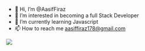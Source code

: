 - 👋 Hi, I’m @AasifFiraz
- 👀 I’m interested in becoming a full Stack Developer
- 🌱 I’m currently learning Javascript
- 📫 How to reach me aasiffiraz178@gmail.com

<img src="https://github-readme-stats.vercel.app/api?username=AasifFiraz&&show_icons=true&title_color=ffffff&icon_color=bb2acf&text_color=daf7dc&bg_color=151515"/>

<!---
AasifFiraz/AasifFiraz is a ✨ special ✨ repository because its `README.md` (this file) appears on your GitHub profile.
You can click the Preview link to take a look at your changes.
--->
